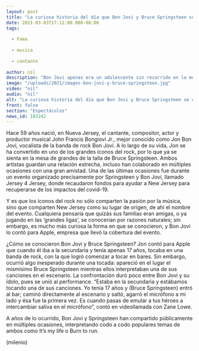 ```yaml
---
layout: post
title: "La curiosa historia del día que Bon Jovi y Bruce Springsteen se conocieron"
date: 2021-03-03T17:12:00.000-06:00
tags:
  
  - Fama
  
  - musica
  
  - cantante
  
author: nil
description: "Bon Jovi apenas era un adolescente sin recorrido en la música cuando conoció y compartió escenario con el ícono Bruce Springsteen. "
image: "/uploads/2021/images-bon-jovi-y-bruce-springsteen.jpg"
video: "nil"
audio: "nil"
alt: "La curiosa historia del día que Bon Jovi y Bruce Springsteen se conocieron"
front: false
section: "Espectáculos"
news_id: 183242
---
```


Hace 59 años nació, en Nueva Jersey, el cantante, compositor, actor y productor musical John Francis Bongiovi Jr., mejor conocido como Jon Bon Jovi, vocalista de la banda de rock Bon Jovi. A lo largo de su vida, Jon se ha convertido en uno de los grandes íconos del rock, por lo que ya se sienta en la mesa de grandes de la talla de Bruce Springsteen. Ambos artistas guardan una relación estrecha, incluso han colaborado en múltiples ocasiones con una gran amistad. Una de las últimas ocasiones fue durante un evento organizado precisamente por Springsteen y Bon Jovi, llamado Jersey 4 Jersey, donde recaudaron fondos para ayudar a New Jersey para recuperarse de los impactos del covid-19.

Y es que los íconos del rock no sólo comparten la pasión por la música, sino que comparten New Jersey como su lugar de origen, de ahí el nombre del evento. Cualquiera pensaría que quizás sus familias eran amigas, o ya jugando en las ‘grandes ligas’, se conocerían por razones naturales; sin embargo, es mucho más curiosa la forma en que se conocieron, y Bon Jovi lo contó para Apple, empresa que llevó la cobertura del evento. 

¿Cómo se conocieron Bon Jovi y Bruce Springsteen? Jon contó para Apple que cuando él iba a la secundaria y tenía apenas 17 años, tocaba en una banda de rock, con la que logró comenzar a tocar en bares. Sin embargo, ocurrió algo inesperado durante una tocada: apareció en el lugar el mismísimo Bruce Springsteen mientras ellos interpretaban una de sus canciones en el escenario. La confrontación duró poco entre Bon Jovi y su ídolo, pues se unió al performance. “Estaba en la secundaria y estábamos tocando una de sus canciones. Yo tenía 17 años y (Bruce Springsteen) entró al bar; caminó directamente al escenario y saltó, agarró el micrófono a mi lado y ésa fue la primera vez. Es cuando pasas de emular a tus héroes a intercambiar saliva en el micrófono”, contó en videollamada con Zane Lowe. 

A años de lo ocurrido, Bon Jovi y Springsteen han compartido públicamente en múltiples ocasiones, interpretando codo a codo populares temas de ambos como It’s my life o Burn to run. 

(milenio)